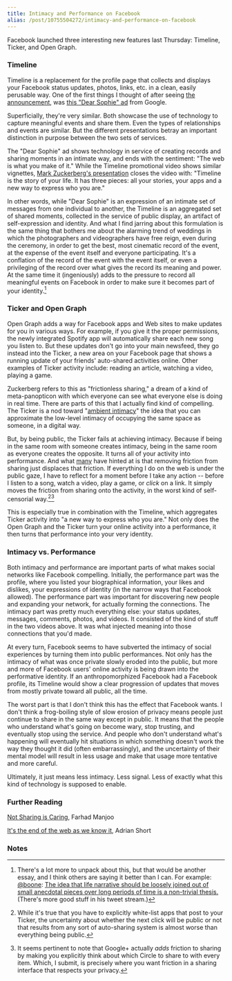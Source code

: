 ```yaml
---
title: Intimacy and Performance on Facebook
alias: /post/10755504272/intimacy-and-performance-on-facebook
---
```


Facebook launched three interesting new features last Thursday:
Timeline, Ticker, and Open Graph.

### Timeline

Timeline is a replacement for the profile page that collects and
displays your Facebook status updates, photos, links, etc. in a clean,
easily perusable way. One of the first things I thought of after seeing
[the announcement](http://www.facebook.com/about/timeline), was [this "Dear Sophie" ad](http://www.youtube.com/watch?v=GIHq8nry9hY) from Google.

Superficially, they're very similar. Both showcase the use of technology
to capture meaningful events and share them. Even the types of
relationships and events are similar. But the different presentations
betray an important distinction in purpose between the two sets of
services.

The "Dear Sophie" ad shows technology in service of creating records and
sharing moments in an intimate way, and ends with the sentiment: "The
web is what you make of it." While the Timeline promotional video shows
similar vignettes, [Mark Zuckerberg's presentation](http://www.youtube.com/watch?v=v67PFmVvqDs) closes the
video with: "Timeline is the story of your life. It has three pieces:
all your stories, your apps and a new way to express who you are."

In other words, while "Dear Sophie" is an expression of an intimate set
of messages from one individual to another, the Timeline is an
aggregated set of shared moments, collected in the service of public
display, an artifact of self-expression and identity. And what I find
jarring about this formulation is the same thing that bothers me about
the alarming trend of weddings in which the photographers and
videographers have free reign, even during the ceremony, in order to get
the best, most cinematic record of the event, at the expense of the
event itself and everyone participating. It's a conflation of the record
of the event with the event itself, or even a privileging of the record
over what gives the record its meaning and power. At the same time it
(ingeniously) adds to the pressure to record all meaningful events on
Facebook in order to make sure it becomes part of your
identity.[^1]

### Ticker and Open Graph

Open Graph adds a way for Facebook apps and Web sites to make updates
for you in various ways. For example, if you give it the proper
permissions, the newly integrated Spotify app will automatically share
each new song you listen to. But these updates don't go into your main
newsfeed, they go instead into the Ticker, a new area on your Facebook
page that shows a running update of your friends' auto-shared activities
online. Other examples of Ticker activity include: reading an article,
watching a video, playing a game.

Zuckerberg refers to this as "frictionless sharing," a dream of a kind
of meta-panopticon with which everyone can see what everyone else is
doing in real time. There are parts of this that I actually find kind of
compelling. The Ticker is a nod toward "[ambient intimacy](http://www.disambiguity.com/ambient-intimacy/)" the idea that
you can approximate the low-level intimacy of occupying the same space
as someone, in a digital way.

But, by being public, the Ticker fails at achieving intimacy. Because if
being in the same room with someone creates intimacy, being in the same
room as everyone creates the opposite. It turns all of your activity
into performance. And what
[many](http://thisismynext.com/2011/09/25/facebook-frictionless-sharing-timeline-panopticon/)
have hinted at is that removing friction from sharing just displaces
that friction. If everything I do on the web is under the public gaze, I
have to reflect for a moment before I take any action -- before I listen
to a song, watch a video, play a game, or *click* on a link. It simply
moves the friction from sharing onto the activity, in the worst kind of
self-censorial way.[^2][^3]

This is especially true in combination with the Timeline, which
aggregates Ticker activity into "a new way to express who you are." Not
only does the Open Graph and the Ticker turn your online activity into a
performance, it then turns that performance into your very identity.

### Intimacy vs. Performance

Both intimacy and performance are important parts of what makes social
networks like Facebook compelling. Initially, the performance part was
the profile, where you listed your biographical information, your likes
and dislikes, your expressions of identity (in the narrow ways that
Facebook allowed). The performance part was important for discovering
new people and expanding your network, for actually forming the
connections. The intimacy part was pretty much everything else: your
status updates, messages, comments, photos, and videos. It consisted of
the kind of stuff in the two videos above. It was what injected meaning
into those connections that you'd made.

At every turn, Facebook seems to have subverted the intimacy of social
experiences by turning them into public performances. Not only has the
intimacy of what was once private slowly eroded into the public, but
more and more of Facebook users' online activity is being drawn into the
performative identity. If an anthropomorphized Facebook had a Facebook
profile, its Timeline would show a clear progression of updates that
moves from mostly private toward all public, all the time.

The worst part is that I don't think this has the effect that Facebook
wants. I don't think a frog-boiling style of slow erosion of privacy
means people just continue to share in the same way except in public. It
means that the people who understand what's going on become wary, stop
trusting, and eventually stop using the service. And people who don't
understand what's happening will eventually hit situations in which
something doesn't work the way they thought it did (often
embarrassingly), and the uncertainty of their mental model will result
in less usage and make that usage more tentative and more careful.

Ultimately, it just means less intimacy. Less signal. Less of exactly
what this kind of technology is supposed to enable.

### Further Reading

[Not Sharing is Caring](http://www.slate.com/id/2304425/), Farhad Manjoo

[It's the end of the web as we know it](http://adrianshort.co.uk/2011/09/25/its-the-end-of-the-web-as-we-know-it/),
Adrian Short

### Notes

[^1]: There's a lot more to unpack about this, but that would be another
    essay, and I think others are saying it better than I can. For
    example: [@boone](https://twitter.com/#!/boone): [The idea that life narrative should be loosely joined out of small anecdotal pieces over long periods of time is a non-trivial thesis.](https://twitter.com/#!/boone/statuses/118794804510466048)
    (There's more good stuff in his tweet stream.)

[^2]: While it's true that you have to explicitly white-list apps that
    post to your Ticker, the uncertainty about whether the next click
    will be public or not that results from any sort of auto-sharing
    system is almost worse than everything being public.

[^3]: It seems pertinent to note that Google+ actually *adds* friction to
    sharing by making you explicitly think about which Circle to share
    to with every item. Which, I submit, is precisely where you want
    friction in a sharing interface that respects your privacy.
